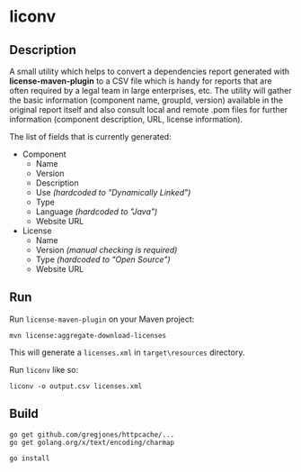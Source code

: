 # liconv

## Description
A small utility which helps to convert a dependencies report generated with **license-maven-plugin** to a CSV file which is handy for reports that are often required by a legal team in large enterprises, etc. The utility will gather the basic information (component name, groupId, version) available in the original report itself and also consult local and remote .pom files for further information (component description, URL, license information).

The list of fields that is currently generated:
- Component
  - Name
  - Version
  - Description
  - Use _(hardcoded to "Dynamically Linked")_
  - Type
  - Language _(hardcoded to "Java")_
  - Website URL
- License
  - Name
  - Version _(manual checking is required)_
  - Type _(hardcoded to "Open Source")_
  - Website URL
 
## Run
Run `license-maven-plugin` on your Maven project: 
```
mvn license:aggregate-download-licenses
```
This will generate a `licenses.xml` in `target\resources` directory. 

Run `liconv` like so:
```
liconv -o output.csv licenses.xml
```

## Build

```
go get github.com/gregjones/httpcache/...
go get golang.org/x/text/encoding/charmap

go install
```
